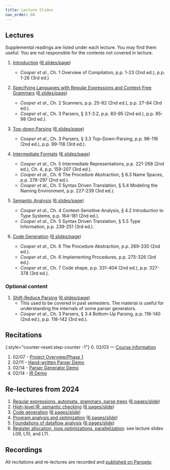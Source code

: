 ```yaml
---
title: Lecture Slides
nav_order: 60
---
```


## Lectures

Supplemental readings are listed under each lecture. You may find them useful. You are not responsible for the contents not covered in lecture.

1. [Introduction][l01] ([6 slides/page][l01-6])

   - *Cooper et al*., Ch. 1 Overview of Compilation, p.p. 1-23 (2nd ed.), p.p. 1-26 (3rd ed.)

2. [Specifying Languages with Regular Expressions and Context-Free Grammars][l02] ([6 slides/page][l02-6])

   - *Cooper et al*., Ch. 2 Scanners, p.p. 25-82 (2nd ed.), p.p. 27-84 (3rd ed.).
   - *Cooper et al*., Ch. 3 Parsers, § 3.1-3.2, p.p. 83-95 (2nd ed.), p.p. 85-98 (3rd ed.).

3. [Top-down Parsing][l03] ([6 slides/page][l03-6])

   - *Cooper et al*., Ch. 3 Parsers, § 3.3 Top-Down-Parsing, p.p. 96-116 (2nd ed.), p.p. 99-118 (3rd ed.).

4. [Intermediate Formats][l04] ([6 slides/page][l04-6])
    - *Cooper et al.*, Ch. 5 Intermediate Representations, p.p. 221-268 (2nd ed.), Ch. 4, p.p. 159-207 (3rd ed.).
    - *Cooper et al.*, Ch. 6 The Procedure Abstraction, § 6.3 Name Spaces, p.p. 276-297 (2nd ed.).
    - *Cooper et al.*, Ch. 5 Syntax Driven Translation, § 5.4 Modeling the Naming Environment, p.p. 227-239 (3rd ed.).
5. [Semantic Analysis][l05] ([6 slides/page][l05-6])
    - *Cooper et al*., Ch. 4 Context-Sensitive Analysis, § 4.2 Introduction to Type Systems, p.p. 164-181 (2nd ed.).
    - *Cooper et al*., Ch. 5 Syntax Driven Translation, § 5.5 Type Information, p.p. 239-251 (3rd ed.).
6. [Code Generation][l06] ([6 slides/page][l06-6])
    - _Cooper et al_., Ch. 6 The Procedure Abstraction, p.p. 269-330 (2nd ed.).
    - _Cooper et al_., Ch. 6 Implementing Procedures, p.p. 275-326 (3rd ed.).
    - _Cooper et al_., Ch. 7 Code shape, p.p. 331-404 (2nd ed.), p.p. 327-378 (3rd ed.).

### Optional content

1. [Shift-Reduce Parsing][lshift] ([6 slides/page][lshift-6])
    - This used to be covered in past semesters. The material is useful for understanding the internals of some parser generators.
    - _Cooper et al_., Ch. 3 Parsers, § 3.4 Bottom-Up Parsing, p.p. 116-140 (2nd ed.), p.p. 118-142 (3rd ed.).

[l01]: assets/documents/lectures/L01-Introduction.pdf
[l01-6]: assets/documents/lectures/L01-Introduction-6pages.pdf
[l02]: assets/documents/lectures/L02-RegularExpressionsAndGrammars.pdf
[l02-6]: assets/documents/lectures/L02-RegularExpressionsAndGrammars-6pages.pdf
[l03]: assets/documents/lectures/L03-TopDownParsing.pdf
[l03-6]: assets/documents/lectures/L03-TopDownParsing-6pages.pdf
[l04]: assets/documents/lectures/L04-IntermediateFormats.pdf
[l04-6]: assets/documents/lectures/L04-IntermediateFormats-6pages.pdf
[l05]: assets/documents/lectures/L05-SemanticAnalysis.pdf
[l05-6]: assets/documents/lectures/L05-SemanticAnalysis-6pages.pdf
[l06]: assets/documents/lectures/L06-CodeGeneration.pdf
[l06-6]: assets/documents/lectures/L06-CodeGeneration-6pages.pdf
[lshift]: assets/documents/lectures/L-ShiftReduceParsing.pdf
[lshift-6]: assets/documents/lectures/L-ShiftReduceParsing-6pages.pdf
[cooper]: https://mit.primo.exlibrisgroup.com/permalink/01MIT_INST/jp08pj/alma9935028392606761

## Recitations

{:style="counter-reset:step-counter -1"}
0. 02/03 — [Course information][r00]
1. 02/07 - [Project Overview/Phase 1][r01]
2. 02/11 - [Hand-written Parser Demo](https://github.com/6110-sp25/recitation2/)
3. 02/14 - [Parser Generator Demo](https://github.com/6110-sp25/recitation3)
4. 02/14 - [IR Demo](https://github.com/6110-sp25/recitation4)

[r00]: assets/documents/recitations/r0-course-information.pdf
[r01]: assets/documents/recitations/r01-project-overview-phase1.pdf

## Re-lectures from 2024

1. [Regular expressions, automata, grammars, parse trees][rl-1] ([6 pages/slide][rl-1-6pages])
2. [High-level IR, semantic checking][rl-2] ([6 pages/slide][rl-2-6pages])
3. [Code generation][rl-3] ([6 pages/slide][rl-3-6pages])
4. [Program analysis and optimization][rl-4] ([6 pages/slide][rl-4-6pages])
5. [Foundations of dataflow analysis][rl-5] ([6 pages/slide][rl-5-6pages])
6. [Register allocation, loop optimizations, parallelization][rl-6]: see lecture slides L09, L10, and L11.

[rl-1]: assets/documents/relectures/relecture-1.pdf
[rl-1-6pages]: assets/documents/relectures/relecture-1-6pages.pdf
[rl-2]: assets/documents/relectures/relecture-2.pdf
[rl-2-6pages]: assets/documents/relectures/relecture-2-6pages.pdf
[rl-3]: assets/documents/relectures/relecture-3.pdf
[rl-3-6pages]: assets/documents/relectures/relecture-3-6pages.pdf
[rl-4]: assets/documents/relectures/relecture-4.pdf
[rl-4-6pages]: assets/documents/relectures/relecture-4-6pages.pdf
[rl-5]: assets/documents/relectures/relecture-5.pdf
[rl-5-6pages]: assets/documents/relectures/relecture-5-6pages.pdf
[rl-6]: assets/documents/relectures/relecture-6.pdf

## Recordings
All recitations and re-lectures are recorded and [published on Panopto](https://mit.hosted.panopto.com/Panopto/Pages/Sessions/List.aspx?folderID=d1b52dac-7f75-4148-ae95-b27f000ebb7e).
